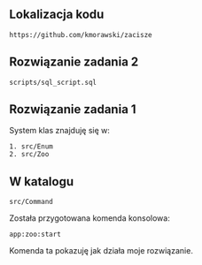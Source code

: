 ## Lokalizacja kodu

```
https://github.com/kmorawski/zacisze
```

## Rozwiązanie zadania 2
```
scripts/sql_script.sql
```

## Rozwiązanie zadania 1 ##

System klas znajduję się w:
```
1. src/Enum
2. src/Zoo
```

## W katalogu ##
```
src/Command
```
Została przygotowana komenda konsolowa:
```
app:zoo:start
```
Komenda ta pokazuję jak działa moje rozwiązanie.
